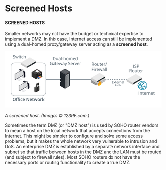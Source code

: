 # Screened Hosts

#### SCREENED HOSTS

Smaller networks may not have the budget or technical expertise to implement a DMZ. In this case, Internet access can still be implemented using a dual-homed proxy/gateway server acting as a **screened host**.

![](./img/screened.png)

_A screened host. (Images © 123RF.com.)_

Sometimes the term DMZ (or "DMZ host") is used by SOHO router vendors to mean a host on the local network that accepts connections from the Internet. This might be simpler to configure and solve some access problems, but it makes the whole network very vulnerable to intrusion and DoS. An enterprise DMZ is established by a separate network interface and subnet so that traffic between hosts in the DMZ and the LAN must be routed (and subject to firewall rules). Most SOHO routers do not have the necessary ports or routing functionality to create a true DMZ.